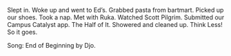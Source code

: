 Slept in. Woke up and went to Ed’s. Grabbed pasta from bartmart. Picked up our shoes. Took a nap. Met with Ruka. Watched Scott Pilgrim. Submitted our Campus Catalyst app. The Half of It. Showered and cleaned up. Think Less\! So it goes. 

Song: End of Beginning by Djo.
